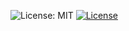 ![License: MIT](https://img.shields.io/badge/License-MIT-green.svg)
[![License](https://img.shields.io/badge/License-Boost_1.0-lightblue.svg)](https://www.boost.org/LICENSE_1_0.txt)
